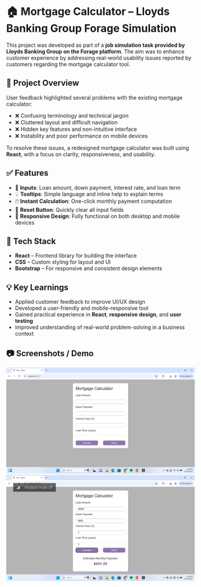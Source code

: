 
# 🏠 Mortgage Calculator – Lloyds Banking Group Forage Simulation

This project was developed as part of a **job simulation task provided by Lloyds Banking Group on the Forage platform**. The aim was to enhance customer experience by addressing real-world usability issues reported by customers regarding the mortgage calculator tool.

## 🚀 Project Overview

User feedback highlighted several problems with the existing mortgage calculator:

- ❌ Confusing terminology and technical jargon  
- ❌ Cluttered layout and difficult navigation  
- ❌ Hidden key features and non-intuitive interface  
- ❌ Instability and poor performance on mobile devices  

To resolve these issues, a redesigned mortgage calculator was built using **React**, with a focus on clarity, responsiveness, and usability.

## ✅ Features

- 🔢 **Inputs**: Loan amount, down payment, interest rate, and loan term  
- 💡 **Tooltips**: Simple language and inline help to explain terms  
- 🖱️ **Instant Calculation**: One-click monthly payment computation  
- 🔄 **Reset Button**: Quickly clear all input fields  
- 📱 **Responsive Design**: Fully functional on both desktop and mobile devices  

## 🎨 Tech Stack

- **React** – Frontend library for building the interface  
- **CSS** – Custom styling for layout and UI  
- **Bootstrap** – For responsive and consistent design elements  

## 💡 Key Learnings

- Applied customer feedback to improve UI/UX design  
- Developed a user-friendly and mobile-responsive tool  
- Gained practical experience in **React**, **responsive design**, and **user testing**  
- Improved understanding of real-world problem-solving in a business context  


## 📷 Screenshots / Demo

![Screenshot 1 of Mortgage Calculator](./screenshot-1.png)
![Screenshot 2 of Mortgage Calculator](./screenshot-2.png)

